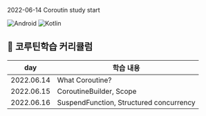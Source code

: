 2022-06-14
Coroutin study start

![Android](https://img.shields.io/badge/Android-3DDC84?style=for-the-badge&logo=android&logoColor=white)
![Kotlin](https://img.shields.io/badge/kotlin_Coroutin-%230095D5.svg?style=for-the-badge&logo=kotlin&logoColor=white) 
## 🍎 코루틴학습 커리큘럼

| day  |학습 내용|
| ------  |----------- |
| 2022.06.14  | What Coroutine? |
| 2022.06.15  | CoroutineBuilder, Scope|
| 2022.06.16  | SuspendFunction, Structured concurrency |
